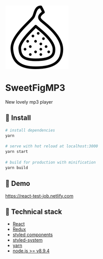 ![Repo Banner](./fig.png)

# SweetFigMP3

New lovely mp3 player

## :hammer: Install

```bash
# install dependencies
yarn

# serve with hot reload at localhost:3000
yarn start

# build for production with minification
yarn build
```

## :musical_note: Demo

https://react-test-job.netlify.com

## :clap: Technical stack

- [React](https://reactjs.org/)
- [Redux](https://redux.js.org/)
- [styled components](https://www.styled-components.com/)
- [styled-system](https://github.com/jxnblk/styled-system/tree/ab0242c981fa1d94d29f607a42a9e9a284dd452c)
- [yarn](https://yarnpkg.com/lang/en/)
- [node.js >= v8.9.4](https://nodejs.org/en/)
